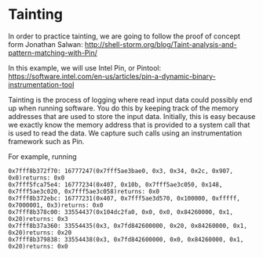 # Tainting

In order to practice tainting, we are going to follow the proof of concept form Jonathan Salwan: http://shell-storm.org/blog/Taint-analysis-and-pattern-matching-with-Pin/

In this example, we will use Intel Pin, or Pintool: https://software.intel.com/en-us/articles/pin-a-dynamic-binary-instrumentation-tool

Tainting is the process of logging where read input data could possibly end up when running software. You do this by keeping track of the memory addresses that are used to store the input data. Initially, this is easy because we exactly know the memory address that is provided to a system call that is used to read the data. We capture such calls using an instrumentation framework such as Pin.

For example, running 

```
0x7fff8b372f70: 16777247(0x7fff5ae3bae0, 0x3, 0x34, 0x2c, 0x907, 0x0)returns: 0x0
0x7fff5fca75e4: 16777234(0x407, 0x10b, 0x7fff5ae3c050, 0x148, 0x7fff5ae3c020, 0x7fff5ae3c058)returns: 0x0
0x7fff8b372ebc: 16777231(0x407, 0x7fff5ae3d570, 0x100000, 0xfffff, 0x7000001, 0x3)returns: 0x0
0x7fff8b378c00: 33554437(0x104dc2fa0, 0x0, 0x0, 0x84260000, 0x1, 0x20)returns: 0x3
0x7fff8b37a360: 33554435(0x3, 0x7fd842600000, 0x20, 0x84260000, 0x1, 0x20)returns: 0x20
0x7fff8b379838: 33554438(0x3, 0x7fd842600000, 0x0, 0x84260000, 0x1, 0x20)returns: 0x0
```




